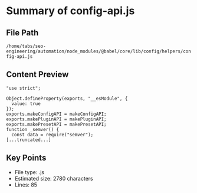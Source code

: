 # Summary of config-api.js
  
## File Path
`/home/tabs/seo-engineering/automation/node_modules/@babel/core/lib/config/helpers/config-api.js`

## Content Preview
```
"use strict";

Object.defineProperty(exports, "__esModule", {
  value: true
});
exports.makeConfigAPI = makeConfigAPI;
exports.makePluginAPI = makePluginAPI;
exports.makePresetAPI = makePresetAPI;
function _semver() {
  const data = require("semver");
[...truncated...]
```

## Key Points
- File type: .js
- Estimated size: 2780 characters
- Lines: 85
